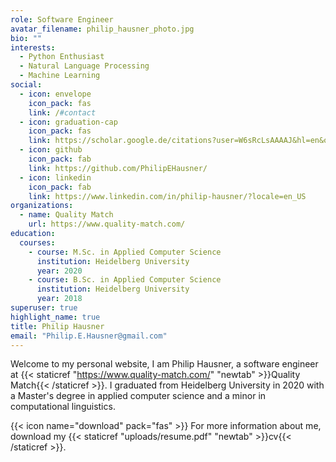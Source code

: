 ```yaml
---
role: Software Engineer
avatar_filename: philip_hausner_photo.jpg
bio: ""
interests:
  - Python Enthusiast
  - Natural Language Processing
  - Machine Learning
social:
  - icon: envelope
    icon_pack: fas
    link: /#contact
  - icon: graduation-cap
    icon_pack: fas
    link: https://scholar.google.de/citations?user=W6sRcLsAAAAJ&hl=en&oi=ao
  - icon: github
    icon_pack: fab
    link: https://github.com/PhilipEHausner/
  - icon: linkedin
    icon_pack: fab
    link: https://www.linkedin.com/in/philip-hausner/?locale=en_US
organizations:
  - name: Quality Match
    url: https://www.quality-match.com/
education:
  courses:
    - course: M.Sc. in Applied Computer Science
      institution: Heidelberg University
      year: 2020
    - course: B.Sc. in Applied Computer Science
      institution: Heidelberg University
      year: 2018
superuser: true
highlight_name: true
title: Philip Hausner
email: "Philip.E.Hausner@gmail.com"
---
```

Welcome to my personal website, I am Philip Hausner, a software engineer at {{< staticref "https://www.quality-match.com/" "newtab" >}}Quality Match{{< /staticref >}}. I graduated from Heidelberg University in 2020 with a Master's degree in applied computer science and a minor in computational linguistics.

{{< icon name="download" pack="fas" >}} For more information about me, download my {{< staticref "uploads/resume.pdf" "newtab" >}}cv{{< /staticref >}}.
